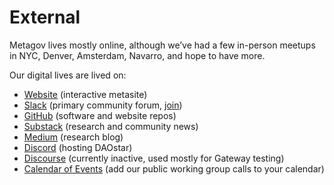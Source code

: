 # External

Metagov lives mostly online, although we’ve had a few in-person meetups in NYC, Denver, Amsterdam, Navarro, and hope to have more.&#x20;

Our digital lives are lived on:

* [Website](https://metagov.org/) (interactive metasite)
* [Slack](https://metagov.slack.com) (primary community forum, [join](../community-overview/joining-the-metagov-community/))
* [GitHub](https://github.com/metagov) (software and website repos)
* [Substack](https://metagov.substack.com/) (research and community news)
* [Medium](https://medium.com/metagov) (research blog)
* [Discord](https://discord.gg/n3t4JT7ZDh) (hosting DAOstar)
* [Discourse](https://discourse.metagov.org/) (currently inactive, used mostly for Gateway testing)
* [Calendar of Events](https://calendar.google.com/calendar/u/0?cid=dm90bmdnYXA0N3Bjamc4bDFtYjJyZWhqaGdAZ3JvdXAuY2FsZW5kYXIuZ29vZ2xlLmNvbQ) (add our public working group calls to your calendar)
